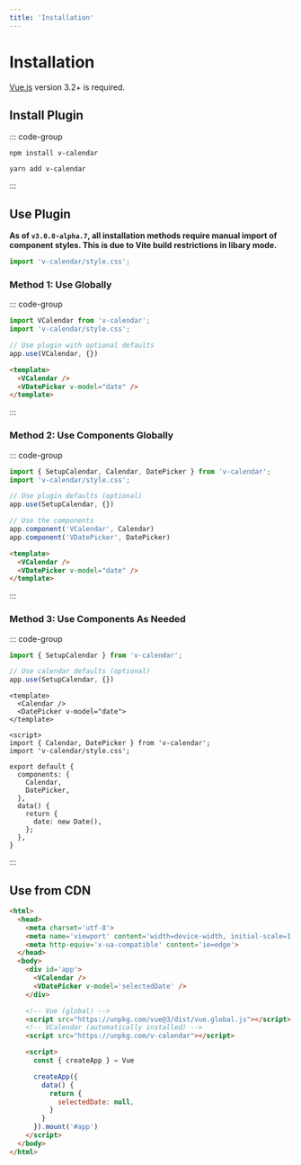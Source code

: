 ```yaml
---
title: 'Installation'
---
```


# Installation

<BaseAlert title="Requirement">

  [Vue.js](https://vuejs.org) version 3.2+ is required.
</BaseAlert>

## Install Plugin

::: code-group

```shell [npm]
npm install v-calendar
```

```shell [yarn]
yarn add v-calendar
```

:::

## Use Plugin

<BaseAlert title="Import CSS">

**As of `v3.0.0-alpha.7`, all installation methods require manual import of component styles. This is due to Vite build restrictions in libary mode.**
</BaseAlert>

```js
import 'v-calendar/style.css';
```

### Method 1: Use Globally

::: code-group

```js [main.js]
import VCalendar from 'v-calendar';
import 'v-calendar/style.css';

// Use plugin with optional defaults
app.use(VCalendar, {})
```

```html [MyComponent.vue]
<template>
  <VCalendar />
  <VDatePicker v-model="date" />
</template>
```

:::

### Method 2: Use Components Globally

::: code-group

```js [main.js]
import { SetupCalendar, Calendar, DatePicker } from 'v-calendar';
import 'v-calendar/style.css';

// Use plugin defaults (optional)
app.use(SetupCalendar, {})

// Use the components
app.component('VCalendar', Calendar)
app.component('VDatePicker', DatePicker)
```

```html [MyComponent.vue]
<template>
  <VCalendar />
  <VDatePicker v-model="date" />
</template>
```

:::

### Method 3: Use Components As Needed

::: code-group

```js [main.js]
import { SetupCalendar } from 'v-calendar';

// Use calendar defaults (optional)
app.use(SetupCalendar, {})
```

```vue [MyComponent.vue]
<template>
  <Calendar />
  <DatePicker v-model="date">
</template>

<script>
import { Calendar, DatePicker } from 'v-calendar';
import 'v-calendar/style.css';

export default {
  components: {
    Calendar,
    DatePicker,
  },
  data() {
    return {
      date: new Date(),
    };
  },
}
```

:::

## Use from CDN

```html
<html>
  <head>
    <meta charset='utf-8'>
    <meta name='viewport' content='width=device-width, initial-scale=1, shrink-to-fit=no'>
    <meta http-equiv='x-ua-compatible' content='ie=edge'>
  </head>
  <body>
    <div id='app'>
      <VCalendar />
      <VDatePicker v-model='selectedDate' />
    </div>

    <!-- Vue (global) -->
    <script src="https://unpkg.com/vue@3/dist/vue.global.js"></script>
    <!-- VCalendar (automatically installed) -->
    <script src="https://unpkg.com/v-calendar"></script>

    <script>
      const { createApp } = Vue

      createApp({
        data() {
          return {
            selectedDate: null,
          }
        }
      }).mount('#app')
    </script>
  </body>
</html>
```
